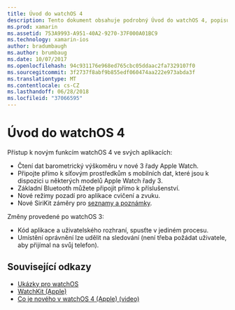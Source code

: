 ```yaml
---
title: Úvod do watchOS 4
description: Tento dokument obsahuje podrobný Úvod do watchOS 4, popisuje nové funkce, které jsou nyní k dispozici pro vývojáře pro Xamarin.
ms.prod: xamarin
ms.assetid: 753A9993-A951-40A2-9270-37F000A01BC9
ms.technology: xamarin-ios
author: bradumbaugh
ms.author: brumbaug
ms.date: 10/07/2017
ms.openlocfilehash: 94c931176e968ed765cbc05ddaac2fa7329107f0
ms.sourcegitcommit: 3f2737f8abf9b855edf060474aa222e973abda3f
ms.translationtype: MT
ms.contentlocale: cs-CZ
ms.lasthandoff: 06/28/2018
ms.locfileid: "37066595"
---
```

# <a name="introduction-to-watchos-4"></a>Úvod do watchOS 4

Přístup k novým funkcím watchOS 4 ve svých aplikacích:

* Čtení dat barometrický výškoměru v nové 3 řady Apple Watch.
* Připojte přímo k síťovým prostředkům s mobilních dat, které jsou k dispozici u některých modelů Apple Watch řady 3.
* Základní Bluetooth můžete připojit přímo k příslušenství.
* Nové režimy pozadí pro aplikace cvičení a zvuku.
* Nové SiriKit záměry pro [seznamy a poznámky](~/ios/platform/introduction-to-ios11/sirikit.md).

Změny provedené po watchOS 3:

* Kód aplikace a uživatelského rozhraní, spusťte v jediném procesu.
* Umístění oprávnění lze udělit na sledování (není třeba požádat uživatele, aby přijímal na svůj telefon).

## <a name="related-links"></a>Související odkazy

* [Ukázky pro watchOS](https://developer.xamarin.com/samples/watchos/all/)
* [WatchKit (Apple)](https://developer.apple.com/documentation/watchkit)
* [Co je nového v watchOS 4 (Apple) (video)](https://developer.apple.com/videos/play/wwdc2017/205/)
